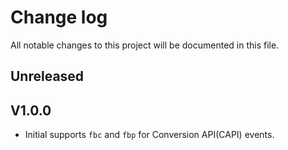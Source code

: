 # Change log

All notable changes to this project will be documented in this file.

## Unreleased

## V1.0.0

- Initial supports `fbc` and `fbp` for Conversion API(CAPI) events.
